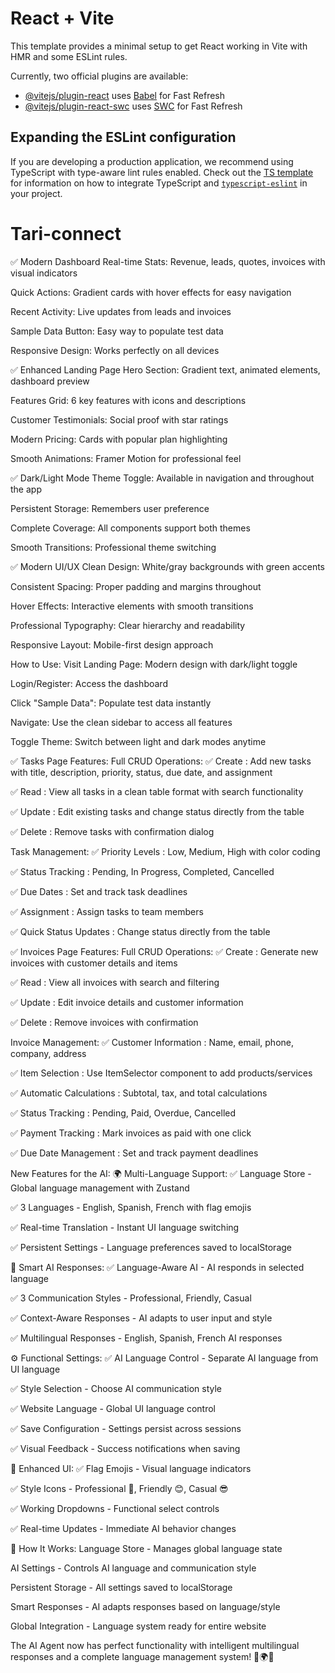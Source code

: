 # React + Vite

This template provides a minimal setup to get React working in Vite with HMR and some ESLint rules.

Currently, two official plugins are available:

- [@vitejs/plugin-react](https://github.com/vitejs/vite-plugin-react/blob/main/packages/plugin-react) uses [Babel](https://babeljs.io/) for Fast Refresh
- [@vitejs/plugin-react-swc](https://github.com/vitejs/vite-plugin-react/blob/main/packages/plugin-react-swc) uses [SWC](https://swc.rs/) for Fast Refresh

## Expanding the ESLint configuration

If you are developing a production application, we recommend using TypeScript with type-aware lint rules enabled. Check out the [TS template](https://github.com/vitejs/vite/tree/main/packages/create-vite/template-react-ts) for information on how to integrate TypeScript and [`typescript-eslint`](https://typescript-eslint.io) in your project.
# Tari-connect

✅ Modern Dashboard
Real-time Stats: Revenue, leads, quotes, invoices with visual indicators

Quick Actions: Gradient cards with hover effects for easy navigation

Recent Activity: Live updates from leads and invoices

Sample Data Button: Easy way to populate test data

Responsive Design: Works perfectly on all devices

✅ Enhanced Landing Page
Hero Section: Gradient text, animated elements, dashboard preview

Features Grid: 6 key features with icons and descriptions

Customer Testimonials: Social proof with star ratings

Modern Pricing: Cards with popular plan highlighting

Smooth Animations: Framer Motion for professional feel

✅ Dark/Light Mode
Theme Toggle: Available in navigation and throughout the app

Persistent Storage: Remembers user preference

Complete Coverage: All components support both themes

Smooth Transitions: Professional theme switching

✅ Modern UI/UX
Clean Design: White/gray backgrounds with green accents

Consistent Spacing: Proper padding and margins throughout

Hover Effects: Interactive elements with smooth transitions

Professional Typography: Clear hierarchy and readability

Responsive Layout: Mobile-first design approach

How to Use:
Visit Landing Page: Modern design with dark/light toggle

Login/Register: Access the dashboard

Click "Sample Data": Populate test data instantly

Navigate: Use the clean sidebar to access all features

Toggle Theme: Switch between light and dark modes anytime


✅ Tasks Page Features:
Full CRUD Operations:
✅ Create : Add new tasks with title, description, priority, status, due date, and assignment

✅ Read : View all tasks in a clean table format with search functionality

✅ Update : Edit existing tasks and change status directly from the table

✅ Delete : Remove tasks with confirmation dialog

Task Management:
✅ Priority Levels : Low, Medium, High with color coding

✅ Status Tracking : Pending, In Progress, Completed, Cancelled

✅ Due Dates : Set and track task deadlines

✅ Assignment : Assign tasks to team members

✅ Quick Status Updates : Change status directly from the table

✅ Invoices Page Features:
Full CRUD Operations:
✅ Create : Generate new invoices with customer details and items

✅ Read : View all invoices with search and filtering

✅ Update : Edit invoice details and customer information

✅ Delete : Remove invoices with confirmation

Invoice Management:
✅ Customer Information : Name, email, phone, company, address

✅ Item Selection : Use ItemSelector component to add products/services

✅ Automatic Calculations : Subtotal, tax, and total calculations

✅ Status Tracking : Pending, Paid, Overdue, Cancelled

✅ Payment Tracking : Mark invoices as paid with one click

✅ Due Date Management : Set and track payment deadlines

 New Features for the AI:
🌍 Multi-Language Support:
✅ Language Store - Global language management with Zustand

✅ 3 Languages - English, Spanish, French with flag emojis

✅ Real-time Translation - Instant UI language switching

✅ Persistent Settings - Language preferences saved to localStorage

🤖 Smart AI Responses:
✅ Language-Aware AI - AI responds in selected language

✅ 3 Communication Styles - Professional, Friendly, Casual

✅ Context-Aware Responses - AI adapts to user input and style

✅ Multilingual Responses - English, Spanish, French AI responses

⚙️ Functional Settings:
✅ AI Language Control - Separate AI language from UI language

✅ Style Selection - Choose AI communication style

✅ Website Language - Global UI language control

✅ Save Configuration - Settings persist across sessions

✅ Visual Feedback - Success notifications when saving

🎨 Enhanced UI:
✅ Flag Emojis - Visual language indicators

✅ Style Icons - Professional 👔, Friendly 😊, Casual 😎

✅ Working Dropdowns - Functional select controls

✅ Real-time Updates - Immediate AI behavior changes

🌟 How It Works:
Language Store - Manages global language state

AI Settings - Controls AI language and communication style

Persistent Storage - All settings saved to localStorage

Smart Responses - AI adapts responses based on language/style

Global Integration - Language system ready for entire website

The AI Agent now has perfect functionality with intelligent multilingual responses and a complete language management system! 🤖🌍✨